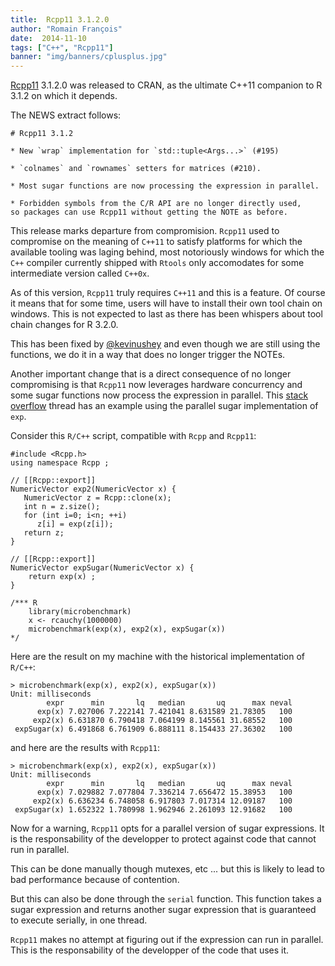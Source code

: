 ```yaml
---
title:  Rcpp11 3.1.2.0
author: "Romain François"
date:  2014-11-10
tags: ["C++", "Rcpp11"]
banner: "img/banners/cplusplus.jpg"
---
```


[Rcpp11](https://github.com/Rcpp11/Rcpp11) 3.1.2.0 was released to CRAN,
as the ultimate C++11 companion to R 3.1.2 on which it depends.

The NEWS extract follows:

```
# Rcpp11 3.1.2

* New `wrap` implementation for `std::tuple<Args...>` (#195)

* `colnames` and `rownames` setters for matrices (#210).

* Most sugar functions are now processing the expression in parallel.

* Forbidden symbols from the C/R API are no longer directly used,
so packages can use Rcpp11 without getting the NOTE as before.
```

This release marks departure from compromision. <code>Rcpp11</code> used
to compromise on the meaning of <code>C++11</code> to satisfy platforms for
which the available tooling was laging behind, most notoriously windows for
which the <code>C++</code> compiler currently shipped with <code>Rtools</code>
only accomodates for some intermediate version called <code>C++0x</code>.

As of this version, <code>Rcpp11</code> truly requires <code>C++11</code>
and this is a feature. Of course it means that for some time,
users will have to install their own tool chain on windows.
This is not expected to last as there has been whispers about tool chain changes for R 3.2.0.

This has been fixed by <a href="https://twitter.com/kevin_ushey">@kevinushey</a>
and even though we are still using the functions, we do it in a way that does no longer trigger the NOTEs.

Another important change that is a direct consequence of no longer compromising
is that <code>Rcpp11</code> now leverages hardware concurrency and some sugar
functions now process the expression in parallel.
This <a href="http://stackoverflow.com/questions/26431138/why-a-self-written-rcpp-vectorized-mathematical-function-is-faster-than-its-base/26494875#26494875">stack overflow</a> thread has an example using the parallel sugar implementation of <code>exp</code>.

Consider this <code>R/C++</code> script, compatible with <code>Rcpp</code> and <code>Rcpp11</code>:

```
#include <Rcpp.h>
using namespace Rcpp ;

// [[Rcpp::export]]
NumericVector exp2(NumericVector x) {  
   NumericVector z = Rcpp::clone(x);
   int n = z.size();
   for (int i=0; i<n; ++i)
      z[i] = exp(z[i]);
   return z;
}

// [[Rcpp::export]]
NumericVector expSugar(NumericVector x) {  
    return exp(x) ;
}

/*** R
    library(microbenchmark)
    x <- rcauchy(1000000)
    microbenchmark(exp(x), exp2(x), expSugar(x))
*/
```

Here are the result on my machine with the historical implementation of <code>R/C++</code>:

```
> microbenchmark(exp(x), exp2(x), expSugar(x))
Unit: milliseconds  
        expr      min       lq   median       uq      max neval
      exp(x) 7.027006 7.222141 7.421041 8.631589 21.78305   100
     exp2(x) 6.631870 6.790418 7.064199 8.145561 31.68552   100
 expSugar(x) 6.491868 6.761909 6.888111 8.154433 27.36302   100
```

and here are the results with <code>Rcpp11</code>:

```
> microbenchmark(exp(x), exp2(x), expSugar(x))
Unit: milliseconds  
        expr      min       lq   median       uq      max neval
      exp(x) 7.029882 7.077804 7.336214 7.656472 15.38953   100
     exp2(x) 6.636234 6.748058 6.917803 7.017314 12.09187   100
 expSugar(x) 1.652322 1.780998 1.962946 2.261093 12.91682   100
```

Now for a warning, <code>Rcpp11</code> opts for a parallel version of
sugar expressions. It is the responsability of the developper to protect
against code that cannot run in parallel.

This can be done manually though mutexes, etc ... but this is likely to lead
to bad performance because of contention.

But this can also be done through the <code>serial</code> function.
This function takes a sugar expression and returns another sugar expression
that is guaranteed to execute serially, in one thread.

<code>Rcpp11</code> makes no attempt at figuring out if the expression can run in parallel.
This is the responsability of the developper of the code that uses it.
